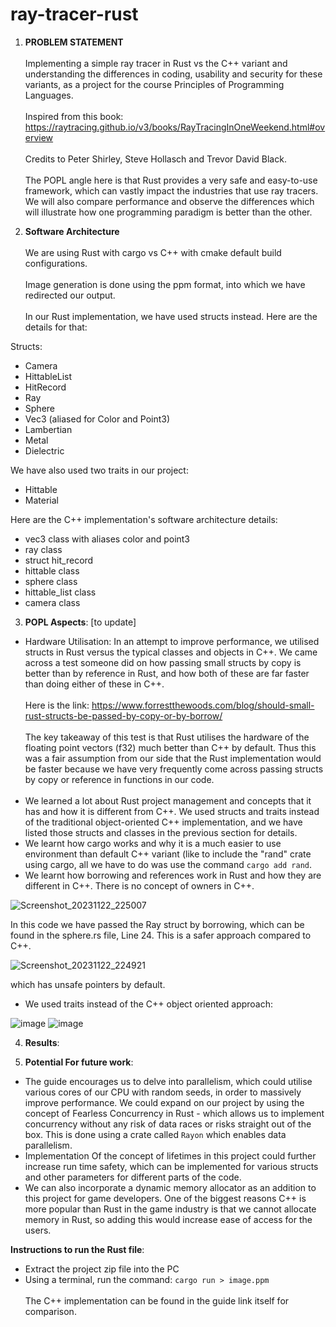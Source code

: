 # ray-tracer-rust
1) **PROBLEM STATEMENT** <br><br>
Implementing a simple ray tracer in Rust vs the C++ variant and understanding the differences in coding, usability and security for these variants, as a project for the course Principles of Programming Languages.<br><br>Inspired from this book: https://raytracing.github.io/v3/books/RayTracingInOneWeekend.html#overview <br><br> Credits to  Peter Shirley, Steve Hollasch and Trevor David Black. <br><br>
The POPL angle here is that Rust provides a very safe and easy-to-use framework, which can vastly impact the industries that use ray tracers. We will also compare performance and observe the differences which will illustrate how one programming paradigm is better than the other.

2) **Software Architecture** <br><br>
We are using Rust with cargo vs C++ with cmake default build configurations.<br><br> Image generation is done using the ppm format, into which we have redirected our output.<br><br>
In our Rust implementation, we have used structs instead. Here are the details for that:

Structs:
- Camera
- HittableList
- HitRecord
- Ray
- Sphere
- Vec3 (aliased for Color and Point3)
- Lambertian
- Metal
- Dielectric

We have also used two traits in our project:
- Hittable
- Material

Here are the C++ implementation's software architecture details: <br>
- vec3 class with aliases color and point3
- ray class
- struct hit_record
- hittable class
- sphere class
- hittable_list class
- camera class

3) **POPL Aspects**: [to update]

- Hardware Utilisation: In an attempt to improve performance, we utilised structs in Rust versus the typical classes and objects in C++. We came across a test someone did on how passing small structs by copy is better than by reference in Rust, and how both of these are far faster than doing either of these in C++. <br><br>Here is the link: https://www.forrestthewoods.com/blog/should-small-rust-structs-be-passed-by-copy-or-by-borrow/ <br><br>
The key takeaway of this test is that Rust utilises the hardware of the floating point vectors (f32) much better than C++ by default. Thus this was a fair assumption from our side that the Rust implementation would be faster because we have very frequently come across passing structs by copy or reference in functions in our code.<br><br>
- We learned a lot about Rust project management and concepts that it has and how it is different from C++. We used structs and traits instead of the traditional object-oriented C++ implementation, and we have listed those structs and classes in the previous section for details.
- We learnt how cargo works and why it is a much easier to use environment than default C++ variant (like to include the "rand" crate using cargo, all we have to do was use the command `cargo add rand`.
- We learnt how borrowing and references work in Rust and how they are different in C++. There is no concept of owners in C++. <br>

![Screenshot_20231122_225007](https://github.com/ASC-073/ray-tracer-rust/assets/100084094/10dd2a07-f3c2-4e7c-91d5-a2a6a46dde3e)
    
In this code we have passed the Ray struct by borrowing, which can be found in the sphere.rs file, Line 24. This is a safer approach compared to C++.

![Screenshot_20231122_224921](https://github.com/ASC-073/ray-tracer-rust/assets/100084094/2730901b-7401-4aef-b113-872f38e35ee0)
    
  which has unsafe pointers by default.
- We used traits instead of the C++ object oriented approach:

![image](https://github.com/ASC-073/ray-tracer-rust/assets/100084094/a1be71b6-9f20-4603-b0b2-cbe14c87a34a)
![image](https://github.com/ASC-073/ray-tracer-rust/assets/100084094/790a8da6-8e58-499b-a5e9-61c8efdbb946)



4) **Results**:

5) **Potential For future work**:
- The guide encourages us to delve into parallelism, which could utilise various cores of our CPU with random seeds, in order to massively improve performance. We could expand on our project by using the concept of Fearless Concurrency in Rust - which allows us to implement concurrency without any risk of data races or risks straight out of the box. This is done using a crate called `Rayon` which enables data parallelism.
- Implementation Of the concept of lifetimes in this project could further increase run time safety, which can be implemented for various structs and other parameters for different parts of the code.
- We can also incorporate a dynamic memory allocator as an addition to this project for game developers. One of the biggest reasons C++ is more popular than Rust in the game industry is that we cannot allocate memory in Rust, so adding this would increase ease of access for the users.


**Instructions to run the Rust file**:
- Extract the project zip file into the PC
- Using a terminal, run the command: `cargo run > image.ppm`<br>
<br>The C++ implementation can be found in the guide link itself for comparison.<br>


